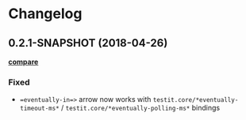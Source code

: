 # Changelog

## 0.2.1-SNAPSHOT (2018-04-26)

**[compare](https://github.com/metosin/testit/compare/53c6cd7...a698072)**

### Fixed

- ```=eventually-in=>``` arrow now works with ```testit.core/*eventually-timeout-ms*``` / ```testit.core/*eventually-polling-ms*``` bindings
